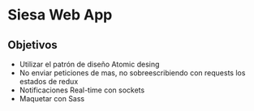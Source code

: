 # Siesa Web App

## Objetivos

<ul>
    <li>Utilizar el patrón de diseño Atomic desing</li>
    <li>No enviar peticiones de mas, no sobreescribiendo con requests los estados de redux</li>
    <li>Notificaciones Real-time con sockets</li>
    <li>Maquetar con Sass</li>
</ul>
